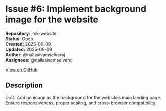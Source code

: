 # Issue #6: Implement background image for the website

**Repository:** jmk-website  
**Status:** Open  
**Created:** 2025-09-09  
**Updated:** 2025-09-09  
**Author:** @nallasivamselvaraj  
**Assignees:** @nallasivamselvaraj  

[View on GitHub](https://github.com/Simtestlab/jmk-website/issues/6)

## Description

DoD: Add an image as the background for the website’s main landing page. Ensure responsiveness, proper scaling, and cross-browser compatibility.